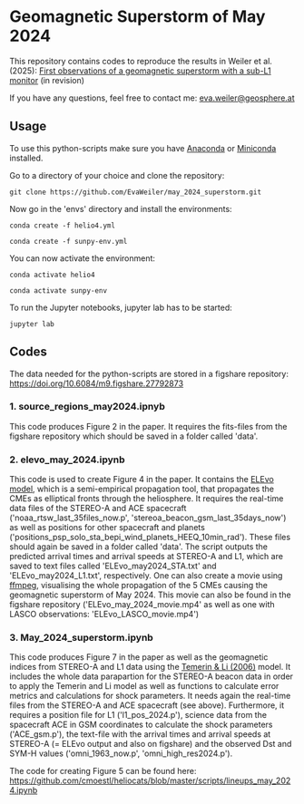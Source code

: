 # Geomagnetic Superstorm of May 2024

This repository contains codes to reproduce the results in Weiler et al. (2025): [First observations of a geomagnetic superstorm with a sub-L1 monitor](https://arxiv.org/abs/2411.12490) (in revision)

If you have any questions, feel free to contact me: eva.weiler@geosphere.at

## Usage

To use this python-scripts make sure you have [Anaconda](https://docs.anaconda.com/anaconda/install/) or [Miniconda](https://docs.anaconda.com/miniconda/install/) installed.

Go to a directory of your choice and clone the repository:
```
git clone https://github.com/EvaWeiler/may_2024_superstorm.git
```

Now go in the 'envs' directory and install the environments: 
```
conda create -f helio4.yml
```
```
conda create -f sunpy-env.yml
```

You can now activate the environment: 
```
conda activate helio4
```
```
conda activate sunpy-env
```

To run the Jupyter notebooks, jupyter lab has to be started:
```
jupyter lab
```

## Codes
The data needed for the python-scripts are stored in a figshare repository: https://doi.org/10.6084/m9.figshare.27792873

### 1. source_regions_may2024.ipnyb
This code produces Figure 2 in the paper. It requires the fits-files from the figshare repository which should be saved in a folder called 'data'.

### 2. elevo_may_2024.ipynb
This code is used to create Figure 4 in the paper. It contains the [ELEvo model](https://doi.org/10.1038/ncomms8135), which is a semi-empirical propagation tool, that propagates the CMEs as elliptical fronts through the heliosphere. It requires the real-time data files of the STEREO-A and ACE spacecraft ('noaa_rtsw_last_35files_now.p', 'stereoa_beacon_gsm_last_35days_now') as well as positions for other spacecraft and planets ('positions_psp_solo_sta_bepi_wind_planets_HEEQ_10min_rad'). These files should again be saved in a folder called 'data'.
The script outputs the predicted arrival times and arrival speeds at STEREO-A and L1, which are saved to text files called 'ELEvo_may2024_STA.txt' and 'ELEvo_may2024_L1.txt', respectively.
One can also create a movie using [ffmpeg](https://www.ffmpeg.org/download.html), visualising the whole propagation of the 5 CMEs causing the geomagnetic superstorm of May 2024. This movie can also be found in the figshare repository ('ELEvo_may_2024_movie.mp4' as well as one with LASCO observations: 'ELEvo_LASCO_movie.mp4') 

### 3. May_2024_superstorm.ipynb
This code produces Figure 7 in the paper as well as the geomagnetic indices from STEREO-A and L1 data using the [Temerin & Li (2006)](https://doi.org/10.1029/2005JA011257) model. It includes the whole data parapartion for the STEREO-A beacon data in order to apply the Temerin and Li model as well as functions to calculate error metrics and calculations for shock parameters.
It needs again the real-time files from the STEREO-A and ACE spacecraft (see above). Furthermore, it requires a position file for L1 ('l1_pos_2024.p'), science data from the spacecraft ACE in GSM coordinates to calculate the shock parameters ('ACE_gsm.p'), the text-file with the arrival times and arrival speeds at STEREO-A (= ELEvo output and also on figshare) and the observed Dst and SYM-H values ('omni_1963_now.p', 'omni_high_res2024.p'). 

The code for creating Figure 5 can be found here: https://github.com/cmoestl/heliocats/blob/master/scripts/lineups_may_2024.ipynb





